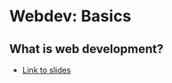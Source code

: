 # Webdev: Basics
## What is web development?
  - [Link to slides](https://docs.google.com/presentation/d/1Tqe-dxEeGROywPqpI6UAMl5tmmzOr2IcZUf8l_BU1Ps/edit?usp=sharing)
